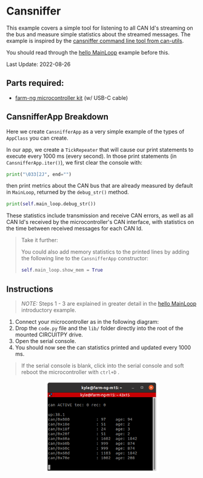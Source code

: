# Cansniffer

This example covers a simple tool for listening to all CAN Id's streaming on the bus
and measure simple statistics about the streamed messages.
The example is inspired by the
[cansniffer command line tool from can-utils](https://manpages.debian.org/testing/can-utils/cansniffer.1.en.html).

You should read through the [hello MainLoop](/examples/hello_main_loop/README.md) example before this.

Last Update: 2022-08-26


## Parts required:

- [farm-ng microcontroller kit](https://farm-ng.com/products/microcontroller-kit) (w/ USB-C cable)

## CansnifferApp Breakdown

Here we create `CansnifferApp` as a very simple example of the types of `AppClass` you can create.

In our app, we create a `TickRepeater` that will cause our print statements to execute every 1000 ms (every second).
In those print statements (in `CansnifferApp.iter()`), we first clear the console with:
```Python
print("\033[2J", end="")
```
then print metrics about the CAN bus that are already measured by default in `MainLoop`, returned by the `debug_str()` method.
```Python
print(self.main_loop.debug_str())
```
These statistics include transmission and receive CAN errors,
as well as all CAN Id's received by the microcontroller's CAN interface, with statistics on the time between received messages for each CAN Id.

> Take it further:
>
> You could also add memory statistics to the printed lines
> by adding the following line to the `CansnifferApp` constructor:
> ```Python
> self.main_loop.show_mem = True
> ```

## Instructions

> *NOTE:* Steps 1 - 3 are explained in greater detail in the [hello MainLoop](/examples/hello_main_loop/README.md) introductory example.

1. Connect your microcontroller as in the following diagram:
2. Drop the `code.py` file and the `lib/` folder directly into the root of the mounted CIRCUITPY drive.
3. Open the serial console.
4. You should now see the can statistics printed and updated every 1000 ms.
> If the serial console is blank, click into the serial console and soft reboot the microcontroller with `ctrl+D` .

<!-- ![](/examples/cansniffer/assets/cansniffer_demo.png) -->
<p align="center">
<img src="./assets/cansniffer_demo.png" alt="drawing" width="300"/>
</p>
